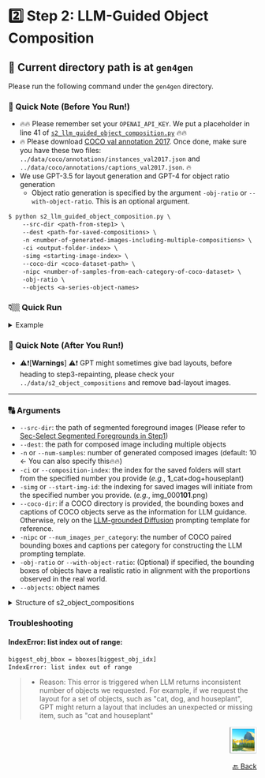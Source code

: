 # 2️⃣ Step 2: LLM-Guided Object Composition

## 🚩 Current directory path is at `gen4gen`
Please run the following command under the `gen4gen` directory.

### 🔖 Quick Note (Before You Run!)
- 🔥🔥 Please remember set your `OPENAI_API_KEY`. We put a placeholder in line 41 of
[`s2_llm_guided_object_composition.py`](s2_llm_guided_object_composition.py#L41) 🔥🔥
- 🔥 Please download [COCO val annotation 2017](http://images.cocodataset.org/annotations/annotations_trainval2017.zip). Once done, make sure you have these two files: `../data/coco/annotations/instances_val2017.json` and `../data/coco/annotations/captions_val2017.json`. 🔥
- We use GPT-3.5 for layout generation and GPT-4 for object ratio generation
    - Object ratio generation is specified by the argument `-obj-ratio` or `--with-object-ratio`. This is an optional argument.

```bash=
$ python s2_llm_guided_object_composition.py \
    --src-dir <path-from-step1> \
    --dest <path-for-saved-compositions> \
    -n <number-of-generated-images-including-multiple-compositions> \
    -ci <output-folder-index> \
    -simg <starting-image-index> \
    --coco-dir <coco-dataset-path> \
    -nipc <number-of-samples-from-each-category-of-coco-dataset> \
    -obj-ratio \
    --objects <a-series-object-names>
```

### 👇🏼 Quick Run
<details>
<summary>Example</summary>

```bash=
$ python s2_llm_guided_object_composition.py \
    --src-dir ../data/s1_segmented_foreground/cat_dog_houseplant_3objs \
    --dest ../data/s2_object_compositions \
    -n 10 \
    -ci 1 \
    -simg 100 \
    --coco-dir ../data/coco/ \
    -nipc 10 \
    -obj-ratio \
    --objects cat dog houseplant
```
</details>

### 🔖 Quick Note (After You Run!)
-  ⚠️❗[**Warnings**] ⚠️❗ GPT might sometimes give bad layouts, before heading to step3-repainting, please check your `../data/s2_object_compositions` and remove bad-layout images.


---

### 🔠 Arguments

- `--src-dir`: the path of segmented foreground images (Please refer to [Sec-Select Segmented Foregrounds in Step1](s1_README.md))
- `--dest`: the path for composed image including multiple objects
- `-n` or `--num-samples`: number of generated composed images (default: 10 <- You can also specify this🔥🔥)
- `-ci` or `--composition-index`: the index for the saved folders will start from the specified number you provide (_e.g._, **1**_cat+dog+houseplant)
- `-simg` or `--start-img-id`: the indexing for saved images will initiate from the specified number you provide. (_e.g._, img_000**101**.png)
- `--coco-dir`: if a COCO directory is provided, the bounding boxes and captions of COCO objects serve as the information for LLM guidance.  Otherwise, rely on the [LLM-grounded Diffusion](https://github.com/TonyLianLong/LLM-groundedDiffusion/blob/c35ecb307439834fb4944b5f15116db890be93d9/prompt.py) prompting template for reference.
- `-nipc` or `--num_images_per_category`: the number of COCO paired bounding boxes and captions per category for constructing the LLM prompting template.
- `-obj-ratio` or `--with-object-ratio`: (Optional) if specified, the bounding boxes of objects have a realistic ratio in alignment with the proportions observed in the real world.
- `--objects`: object names


<details>
<summary>Structure of s2_object_compositions</span></summary>

```shell
../data/s2_object_compositions
├── 1_cat+dog+houseplant
│   ├── img_000101.png
│   ├── img_000102.png
│   ├── img_000103.png
│   ├── img_000104.png
│   ├── img_000105.png
│   ├── img_000106.png
│   ├── img_000107.png
│   ├── img_000108.png
│   ├── img_000109.png
│   ├── mask_000101.png
│   ├── mask_000102.png
│   ├── mask_000103.png
│   ├── mask_000104.png
│   ├── mask_000105.png
│   ├── mask_000106.png
│   ├── mask_000107.png
│   ├── mask_000108.png
│   └── mask_000109.png
├── 1_cat+dog+houseplant_directory_classes.json
├── 1_cat+dog+houseplant_params.json
└── 1_cat+dog+houseplant_report.csv
```
</details>

### Troubleshooting
#### IndexError: list index out of range:
```bash=
biggest_obj_bbox = bboxes[biggest_obj_idx]
IndexError: list index out of range
```
> - Reason: This error is triggered when LLM returns inconsistent number of objects we requested.  For example, if we request the layout for a set of objects, such as "cat, dog, and houseplant", GPT might return a layout that includes an unexpected or missing item, such as "cat and houseplant"

<p align="right">
      <img src="../assets/Gen4GenLogo.png" alt="Logo" width="" height="55"/>
</p>

<p align="right"><a href="README.md">🔙 Back</a></p>

